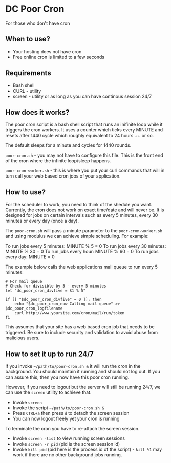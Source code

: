 # DC Poor Cron

For those who don't have cron

## When to use?

* Your hosting does not have cron
* Free online cron is limited to a few seconds

## Requirements

* Bash shell
* CURL - utility
* screen - utility or as long as you can have continous session 24/7

## How does it works?

The poor cron script is a bash shell script that runs an inifinite loop
while it triggers the cron workers. It uses a counter which ticks every MINUTE
and resets after 1440 cycle which roughly equivalent to 24 hours ++ or so.

The default sleeps for a minute and cycles for 1440 rounds. 

`poor-cron.sh` - you may not have to configure this file. This is the
front end of the cron where the infinite loop/sleep happens.

`poor-cron-worker.sh` - this is where you put your curl commands that
will in turn call your web based cron jobs of your application.

## How to use?

For the scheduler to work, you need to think of the shedule you want.
Currently, the cron does not work on exact time/date and will never be.
It is designed for jobs on certain intervals such as every 5 minutes,
every 30 minutes or every day (once a day).

The `poor-cron.sh` will pass a minute parameter to the `poor-cron-worker.sh`
and using modulus we can achieve simple scheduling. For example:

To run jobs every 5 minutes: MINUTE % 5 = 0
To run jobs every 30 minutes: MINUTE % 30 = 0
To run jobs every hour: MINUTE % 60 = 0
To run jobs every day: MINUTE = 0

The example below calls the web applications mail queue to run every 5 minutes:

	# For mail queue
	# Check for divisible by 5 - every 5 minutes
	let "dc_poor_cron_divfive = $1 % 5"
	
	if [[ "$dc_poor_cron_divfive" = 0 ]]; then
		echo "$dc_poor_cron_now Calling mail queue" >> $dc_poor_cron_logfilename
		curl http://www.yoursite.com/cron/mail/run/token
	fi

This assumes that your site has a web based cron job that needs to be triggered.
Be sure to include security and validation to avoid abuse from malicious users.

## How to set it up to run 24/7

If you invoke `~/path/to/poor-cron.sh &` it will run the cron in the background.
You should maintain it running and should not log out. If you can assure this,
then you now have this poor cron running. 

However, if you need to logout but the server will still be running 24/7,
we can use the `screen` utility to achieve that.

* Invoke `screen`
* Invoke the script `~/path/to/poor-cron.sh &`
* Press `CTRL+a` then press `d` to detach the screen session
* You can now logout freely yet your cron is running

To terminate the cron you have to re-attach the screen session.

* Invoke `screen -list` to view running screen sessions
* Invoke `screen -r pid` (pid is the screen session id)
* Invoke `kill pid` (pid here is the process id of the script) - `kill %1` may work if there are no other background jobs running.

